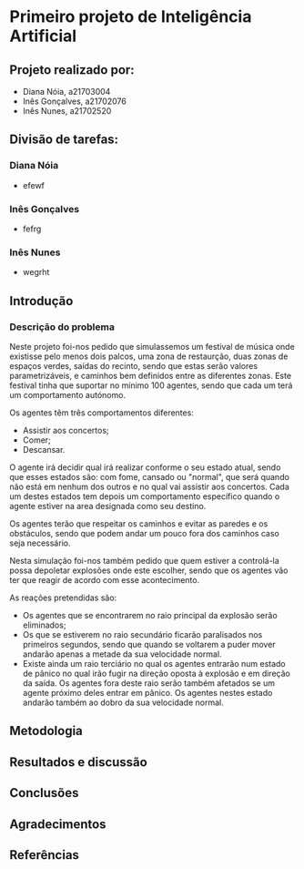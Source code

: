 # Primeiro projeto de Inteligência Artificial

## Projeto realizado por:
- Diana Nóia, a21703004
- Inês Gonçalves, a21702076
- Inês Nunes, a21702520

## Divisão de tarefas:
### Diana Nóia
- efewf

### Inês Gonçalves
- fefrg

### Inês Nunes
- wegrht

## Introdução

### Descrição do problema

Neste projeto foi-nos pedido que simulassemos um festival de música onde existisse
pelo menos dois palcos, uma zona de restaurção, duas zonas de espaços verdes,
saídas do recinto, sendo que estas serão valores parametrizáveis, e caminhos bem
definidos entre as diferentes zonas.
Este festival tinha que suportar no mínimo 100 agentes, sendo que cada um terá
um comportamento autónomo.

Os agentes têm três comportamentos diferentes:
- Assistir aos concertos;
- Comer;
- Descansar.

O agente irá decidir qual irá realizar conforme o seu estado atual, sendo que
esses estados são: com fome, cansado ou "normal", que será quando não está em
nenhum dos outros e no qual vai assistir aos concertos.
Cada um destes estados tem depois um comportamento específico quando o agente estiver na area designada como seu destino.

Os agentes terão que respeitar os caminhos e evitar as paredes e os obstáculos, sendo que podem andar um pouco fora dos caminhos caso seja necessário.

Nesta simulação foi-nos também pedido que quem estiver a controlá-la possa
depoletar explosões onde este escolher, sendo que os agentes vão ter que reagir de acordo com esse acontecimento.

As reações pretendidas são:
- Os agentes que se encontrarem no raio principal da explosão serão eliminados;
- Os que se estiverem no raio secundário ficarão paralisados nos primeiros
segundos, sendo que quando se voltarem a puder mover andarão apenas a metade
da sua velocidade normal.
- Existe ainda um raio terciário no qual os agentes entrarão num estado de
pânico no qual irão fugir na direção oposta à explosão e em direção da saída.
Os agentes fora deste raio serão também afetados se um agente próximo deles
entrar em pânico.
Os agentes nestes estado andarão também ao dobro da sua velocidade normal.


## Metodologia

## Resultados e discussão

## Conclusões

## Agradecimentos

## Referências